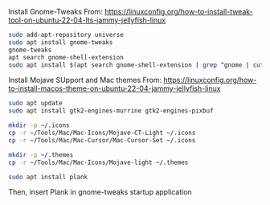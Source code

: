 Install Gnome-Tweaks
From: https://linuxconfig.org/how-to-install-tweak-tool-on-ubuntu-22-04-lts-jammy-jellyfish-linux

```bash
sudo add-apt-repository universe
sudo apt install gnome-tweaks
gnome-tweaks
apt search gnome-shell-extension
sudo apt install $(apt search gnome-shell-extension | grep ^gnome | cut -d / -f1)
```

Install Mojave SUpport and Mac themes
From: https://linuxconfig.org/how-to-install-macos-theme-on-ubuntu-22-04-jammy-jellyfish-linux

```bash
sudo apt update
sudo apt install gtk2-engines-murrine gtk2-engines-pixbuf

mkdir -p ~/.icons
cp -r ~/Tools/Mac/Mac-Icons/Mojave-CT-Light ~/.icons
cp -r ~/Tools/Mac/Mac-Cursor/Mac-Cursor-Set ~/.icons

mkdir -p ~/.themes
cp -r ~/Tools/Mac/Mac-Icons/Mojave-light ~/.themes

sudo apt install plank
```

Then, insert Plank in gnome-tweaks startup application
